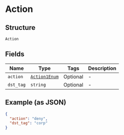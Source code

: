 
# Action

## Structure

`Action`

## Fields

| Name | Type | Tags | Description |
|  --- | --- | --- | --- |
| `action` | [`Action1Enum`](../../doc/models/action-1-enum.md) | Optional | - |
| `dst_tag` | `string` | Optional | - |

## Example (as JSON)

```json
{
  "action": "deny",
  "dst_tag": "corp"
}
```

